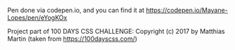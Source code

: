 Pen done via codepen.io, and you can find it at https://codepen.io/Mayane-Lopes/pen/eYogKOx

Project part of 100 DAYS CSS CHALLENGE:
Copyright (c) 2017 by Matthias Martin (taken from https://100dayscss.com/)